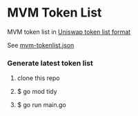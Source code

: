 # MVM Token List

MVM token list in [Uniswap token list format](https://github.com/Uniswap/token-lists)

See [mvm-tokenlist.json](mvm-tokenlist.json)

### Generate latest token list

1. clone this repo

2. $ go mod tidy

3. $ go run main.go
